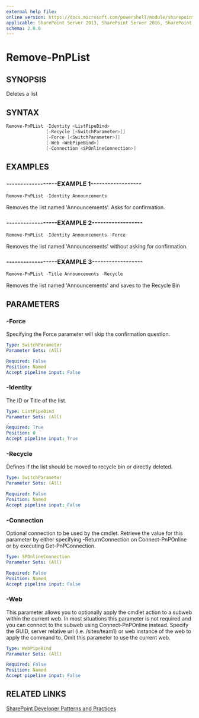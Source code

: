 ```yaml
---
external help file:
online version: https://docs.microsoft.com/powershell/module/sharepoint-pnp/remove-pnplist
applicable: SharePoint Server 2013, SharePoint Server 2016, SharePoint Server 2019, SharePoint Online
schema: 2.0.0
---
```

# Remove-PnPList

## SYNOPSIS
Deletes a list

## SYNTAX 

```powershell
Remove-PnPList -Identity <ListPipeBind>
               [-Recycle [<SwitchParameter>]]
               [-Force [<SwitchParameter>]]
               [-Web <WebPipeBind>]
               [-Connection <SPOnlineConnection>]
```

## EXAMPLES

### ------------------EXAMPLE 1------------------
```powershell
Remove-PnPList -Identity Announcements
```

Removes the list named 'Announcements'. Asks for confirmation.

### ------------------EXAMPLE 2------------------
```powershell
Remove-PnPList -Identity Announcements -Force
```

Removes the list named 'Announcements' without asking for confirmation.

### ------------------EXAMPLE 3------------------
```powershell
Remove-PnPList -Title Announcements -Recycle
```

Removes the list named 'Announcements' and saves to the Recycle Bin

## PARAMETERS

### -Force
Specifying the Force parameter will skip the confirmation question.

```yaml
Type: SwitchParameter
Parameter Sets: (All)

Required: False
Position: Named
Accept pipeline input: False
```

### -Identity
The ID or Title of the list.

```yaml
Type: ListPipeBind
Parameter Sets: (All)

Required: True
Position: 0
Accept pipeline input: True
```

### -Recycle
Defines if the list should be moved to recycle bin or directly deleted.

```yaml
Type: SwitchParameter
Parameter Sets: (All)

Required: False
Position: Named
Accept pipeline input: False
```

### -Connection
Optional connection to be used by the cmdlet. Retrieve the value for this parameter by either specifying -ReturnConnection on Connect-PnPOnline or by executing Get-PnPConnection.

```yaml
Type: SPOnlineConnection
Parameter Sets: (All)

Required: False
Position: Named
Accept pipeline input: False
```

### -Web
This parameter allows you to optionally apply the cmdlet action to a subweb within the current web. In most situations this parameter is not required and you can connect to the subweb using Connect-PnPOnline instead. Specify the GUID, server relative url (i.e. /sites/team1) or web instance of the web to apply the command to. Omit this parameter to use the current web.

```yaml
Type: WebPipeBind
Parameter Sets: (All)

Required: False
Position: Named
Accept pipeline input: False
```

## RELATED LINKS

[SharePoint Developer Patterns and Practices](https://aka.ms/sppnp)